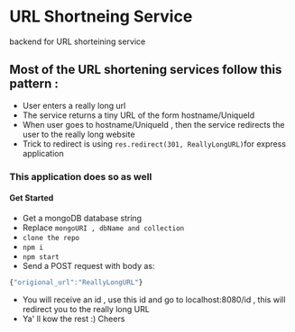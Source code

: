 # URL Shortneing Service 
backend for URL shorteining service

## Most of the URL shortening services follow this pattern :
- User enters a really long url
- The service returns a tiny URL of the form hostname/UniqueId
- When user goes to hostname/UniqueId , then the service redirects the user to the really long website
- Trick to redirect is using ``` res.redirect(301, ReallyLongURL) ```for express application

### This application does so as well
#### Get Started 
- Get a mongoDB database string 
- Replace ``` mongoURI , dbName and collection ```
- ``` clone the repo ```
- ``` npm i ```
- ``` npm start ```
- Send a POST request with body as:
 ```javascript 
 {"origional_url":"ReallyLongURL"} 
 ```
 - You will receive an id , use this id and go to localhost:8080/id , this will redirect you to the really long URL
 - Ya' ll kow the rest :) Cheers
